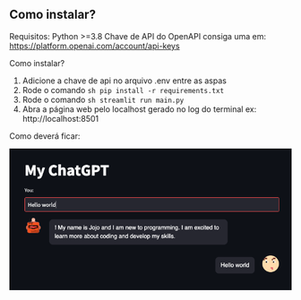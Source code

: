 ## Como instalar?

Requisitos:
Python >=3.8
Chave de API do OpenAPI consiga uma em: https://platform.openai.com/account/api-keys

Como instalar?
1. Adicione a chave de api no arquivo .env entre as aspas
2. Rode o comando ```sh pip install -r requirements.txt ```
3. Rode o comando ```sh streamlit run main.py```
4. Abra a página web pelo localhost gerado no log do terminal ex: http://localhost:8501

Como deverá ficar:

![img.png](img.png)